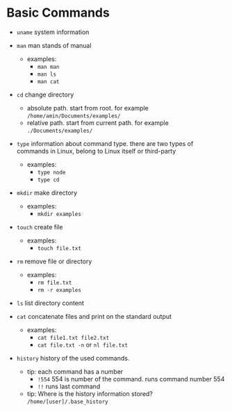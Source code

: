 # Basic Commands

* `uname`  system information

* `man`  man stands of manual
  * examples:
    * `man man`
    * `man ls`
    * `man cat`
* `cd` change directory
  * absolute path. start from root. for example `/home/amin/Documents/examples/`
  * relative path. start from current path. for example `./Documents/examples/`
* `type` information about command type. there are two types of commands in Linux, belong to Linux itself or third-party
  * examples:
    * `type node`
    * `type cd`
* `mkdir` make directory
  * examples:
    * `mkdir examples`
* `touch` create file
  * examples:
    * `touch file.txt`
* `rm` remove file or directory
  * examples:
    * `rm file.txt`
    * `rm -r examples`
* `ls` list directory content
* `cat` concatenate files and print on the standard output
  * examples:
    * `cat file1.txt file2.txt`
    * `cat file.txt -n` or `nl file.txt`
* `history` history of the used commands.
  * tip: each command has a number
    * `!554` 554 is number of the command. runs command number 554
    * `!!` runs last command
  * tip: Where is the history information stored? `/home/[user]/.base_history`